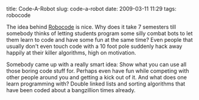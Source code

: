 title: Code-A-Robot
slug: code-a-robot
date: 2009-03-11 11:29
tags: robocode

The idea behind [Robocode](http://robocode.sourceforge.net/) is nice. Why does it take 7 semesters till somebody thinks of letting students program some silly combat bots to let them learn to code and have some fun at the same time? Even people that usually don't even touch code with a 10 foot pole suddenly hack away happily at their killer algorithms, high on motivation.

Somebody came up with a really smart idea: Show what you can use all those boring code stuff for. Perhaps even have fun while competing with other people around you and getting a kick out of it. And what does one learn programming with? Double linked lists and sorting algorithms that have been coded about a bangzillion times already.
